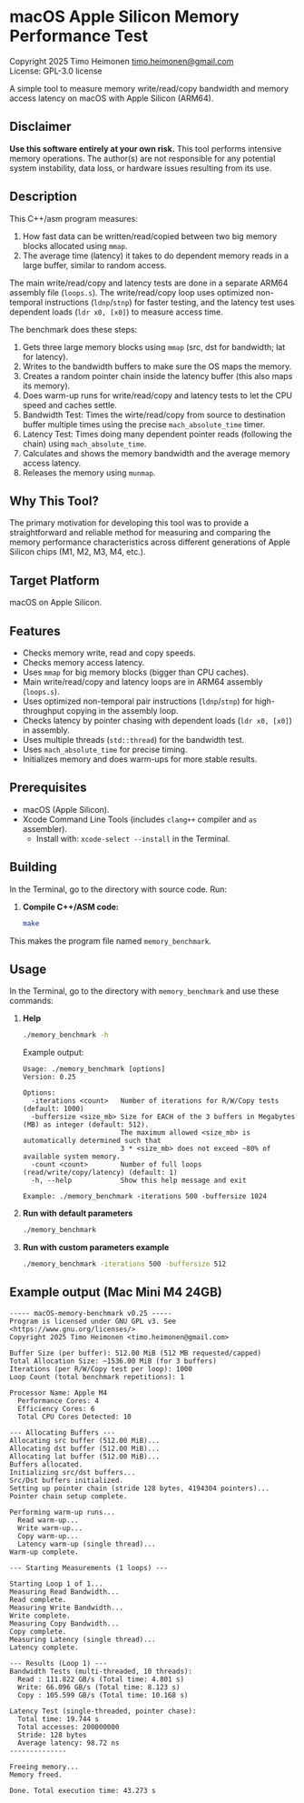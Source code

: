 # macOS Apple Silicon Memory Performance Test

Copyright 2025 Timo Heimonen <timo.heimonen@gmail.com>  
License: GPL-3.0 license  
  
A simple tool to measure memory write/read/copy bandwidth and memory access latency on macOS with Apple Silicon (ARM64).  

## Disclaimer

**Use this software entirely at your own risk.** This tool performs intensive memory operations. The author(s) are not responsible for any potential system instability, data loss, or hardware issues resulting from its use.  
  
## Description

This C++/asm program measures:
1. How fast data can be written/read/copied between two big memory blocks allocated using `mmap`.
2. The average time (latency) it takes to do dependent memory reads in a large buffer, similar to random access.

The main write/read/copy and latency tests are done in a separate ARM64 assembly file (`loops.s`). The write/read/copy loop uses optimized non-temporal instructions (`ldnp`/`stnp`) for faster testing, and the latency test uses dependent loads (`ldr x0, [x0]`) to measure access time.

The benchmark does these steps:

1.  Gets three large memory blocks using `mmap` (src, dst for bandwidth; lat for latency).
2.  Writes to the bandwidth buffers to make sure the OS maps the memory.
3.  Creates a random pointer chain inside the latency buffer (this also maps its memory).
4.  Does warm-up runs for write/read/copy and latency tests to let the CPU speed and caches settle.
5.  Bandwidth Test: Times the wirte/read/copy from source to destination buffer multiple times using the precise `mach_absolute_time` timer.
6.  Latency Test: Times doing many dependent pointer reads (following the chain) using `mach_absolute_time`.
7.  Calculates and shows the memory bandwidth and the average memory access latency.
8.  Releases the memory using `munmap`.

## Why This Tool?

The primary motivation for developing this tool was to provide a straightforward and reliable method for measuring and comparing the memory performance characteristics across different generations of Apple Silicon chips (M1, M2, M3, M4, etc.).

## Target Platform

macOS on Apple Silicon.

## Features

* Checks memory write, read and copy speeds.
* Checks memory access latency.
* Uses `mmap` for big memory blocks (bigger than CPU caches).
* Main write/read/copy and latency loops are in ARM64 assembly (`loops.s`).
* Uses optimized non-temporal pair instructions (`ldnp`/`stnp`) for high-throughput copying in the assembly loop.
* Checks latency by pointer chasing with dependent loads (`ldr x0, [x0]`) in assembly.
* Uses multiple threads (`std::thread`) for the bandwidth test.
* Uses `mach_absolute_time` for precise timing.
* Initializes memory and does warm-ups for more stable results.

## Prerequisites

* macOS (Apple Silicon).
* Xcode Command Line Tools (includes `clang++` compiler and `as` assembler).
    * Install with: `xcode-select --install` in the Terminal.

## Building

In the Terminal, go to the directory with source code. Run:

1.  **Compile C++/ASM code:**
    ```bash
    make
    ```
This makes the program file named `memory_benchmark`.

## Usage

In the Terminal, go to the directory with `memory_benchmark` and use these commands:

1. **Help**
    ```bash
    ./memory_benchmark -h
    ```
    Example output:
    ```text
    Usage: ./memory_benchmark [options]
    Version: 0.25

    Options:
      -iterations <count>   Number of iterations for R/W/Copy tests (default: 1000)
      -buffersize <size_mb> Size for EACH of the 3 buffers in Megabytes (MB) as integer (default: 512).
                            The maximum allowed <size_mb> is automatically determined such that
                            3 * <size_mb> does not exceed ~80% of available system memory.
      -count <count>        Number of full loops (read/write/copy/latency) (default: 1)
      -h, --help            Show this help message and exit

    Example: ./memory_benchmark -iterations 500 -buffersize 1024
    ```
2. **Run with default parameters**
    ```bash
    ./memory_benchmark
    ```
3. **Run with custom parameters example**
    ```bash
    ./memory_benchmark -iterations 500 -buffersize 512
    ```

## Example output (Mac Mini M4 24GB)
```text
----- macOS-memory-benchmark v0.25 -----
Program is licensed under GNU GPL v3. See <https://www.gnu.org/licenses/>
Copyright 2025 Timo Heimonen <timo.heimonen@gmail.com>

Buffer Size (per buffer): 512.00 MiB (512 MB requested/capped)
Total Allocation Size: ~1536.00 MiB (for 3 buffers)
Iterations (per R/W/Copy test per loop): 1000
Loop Count (total benchmark repetitions): 1

Processor Name: Apple M4
  Performance Cores: 4
  Efficiency Cores: 6
  Total CPU Cores Detected: 10

--- Allocating Buffers ---
Allocating src buffer (512.00 MiB)...
Allocating dst buffer (512.00 MiB)...
Allocating lat buffer (512.00 MiB)...
Buffers allocated.
Initializing src/dst buffers...
Src/Dst buffers initialized.
Setting up pointer chain (stride 128 bytes, 4194304 pointers)...
Pointer chain setup complete.

Performing warm-up runs...
  Read warm-up...
  Write warm-up...
  Copy warm-up...
  Latency warm-up (single thread)...
Warm-up complete.

--- Starting Measurements (1 loops) ---

Starting Loop 1 of 1...
Measuring Read Bandwidth...
Read complete.
Measuring Write Bandwidth...
Write complete.
Measuring Copy Bandwidth...
Copy complete.
Measuring Latency (single thread)...
Latency complete.

--- Results (Loop 1) ---
Bandwidth Tests (multi-threaded, 10 threads):
  Read : 111.822 GB/s (Total time: 4.801 s)
  Write: 66.096 GB/s (Total time: 8.123 s)
  Copy : 105.599 GB/s (Total time: 10.168 s)

Latency Test (single-threaded, pointer chase):
  Total time: 19.744 s
  Total accesses: 200000000
  Stride: 128 bytes
  Average latency: 98.72 ns
--------------

Freeing memory...
Memory freed.

Done. Total execution time: 43.273 s